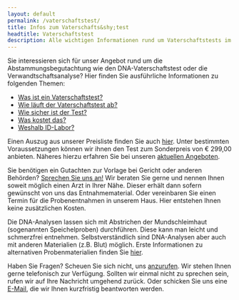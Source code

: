 ```yaml
---
layout: default
permalink: /vaterschaftstest/
title: Infos zum Vaterschafts&shy;test
headtitle: Vaterschaftstest
description: Alle wichtigen Informationen rund um Vaterschaftstests im ID-Labor
---
```


Sie interessieren sich für unser Angebot rund um die Abstammungsbegutachtung wie den DNA-Vaterschaftstest oder die Verwandtschaftsanalyse? Hier finden Sie ausführliche Informationen zu folgenden Themen:

- [Was ist ein Vaterschaftstest?](/vaterschaftstest/grundlagen)
- [Wie läuft der Vaterschaftstest ab?](/vaterschaftstest/ablauf)
- [Wie sicher ist der Test?](/vaterschaftstest/sicherheit)
- [Was kostet das?](/vaterschaftstest/preise)
- [Weshalb ID-Labor?](/vaterschaftstest/vorteile)

Einen Auszug aus unserer Preisliste finden Sie auch [hier](/vaterschaftstest/preise). Unter bestimmten Voraussetzungen können wir ihnen den Test zum Sonderpreis von € 299,00 anbieten. Näheres hierzu erfahren Sie bei unseren [aktuellen Angeboten](/vaterschaftstest/preise/angebote).

Sie benötigen ein Gutachten zur Vorlage bei Gericht oder anderen Behörden? <a href="/kontakt">Sprechen Sie uns an!</a> Wir beraten Sie gerne und nennen Ihnen soweit möglich einen Arzt in Ihrer Nähe. Dieser erhält dann sofern gewünscht von uns das Entnahmematerial. Oder vereinbaren Sie einen Termin für die Probenentnahmen in unserem Haus. Hier entstehen Ihnen keine zusätzlichen Kosten.

Die DNA-Analysen lassen sich mit Abstrichen der Mundschleimhaut (sogenannten Speichelproben) durchführen. Diese kann man leicht und schmerzfrei entnehmen. Selbstverständlich sind DNA-Analysen aber auch mit anderen Materialien (z.B. Blut) möglich. Erste Informationen zu alternativen Probenmaterialien finden Sie <a href="/vaterschaftstest/spuren">hier</a>.

Haben Sie Fragen? Scheuen Sie sich nicht, uns <a href="/kontakt">anzurufen</a>. Wir stehen Ihnen gerne telefonisch zur Verfügung. Sollten wir einmal nicht zu sprechen sein, rufen wir auf Ihre Nachricht umgehend zurück. Oder schicken Sie uns eine [E-Mail](mailto:Info@ID-Labor.de), die wir Ihnen kurzfristig beantworten werden.
